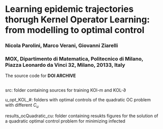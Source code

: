 # Learning epidemic trajectories thorugh Kernel Operator Learning: from modelling to optimal control
### Nicola Parolini, Marco Verani, Giovanni Ziarelli
### MOX, Dipartimento di Matematica, Politecnico di Milano, Piazza Leonardo da Vinci 32, Milano, 20133, Italy
The source code for **DOI ARCHIVE**

##
src: folder containing sources for training KOl-m and KOL-$\partial$

u_opt_KOL_#: folders with optimal controls of the quadratic OC problem with different $C_u$

results_ocQuadratic_cu: folder containing resukts figures for the solution of a quadratic optimal control problem for minimizing infected

